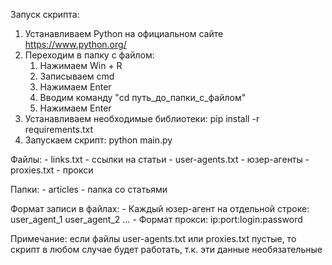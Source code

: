Запуск скрипта:
1) Устанавливаем Python на официальном сайте https://www.python.org/
2) Переходим в папку с файлом:
    1. Нажимаем Win + R
    2. Записываем cmd
    3. Нажимаем Enter
    4. Вводим команду "cd путь_до_папки_с_файлом"
    5. Нажимаем Enter
3) Устанавливаем необходимые библиотеки: pip install -r requirements.txt
4) Запускаем скрипт: python main.py

Файлы:
    - links.txt - ссылки на статьи
    - user-agents.txt - юзер-агенты
    - proxies.txt - прокси

Папки:
    - articles - папка со статьями

Формат записи в файлах:
    - Каждый юзер-агент на отдельной строке:
        user_agent_1
        user_agent_2
        ...
    - Формат прокси: ip:port:login:password

Примечание: если файлы user-agents.txt или proxies.txt пустые, то скрипт в любом случае будет работать, т.к. эти данные необязательные